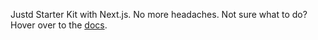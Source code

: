 Justd Starter Kit with Next.js. No more headaches. Not sure what to do? Hover over to the [docs](https://getjustd.com/installation).
